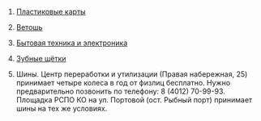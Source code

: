 1. [Пластиковые карты](https://t.me/ecoklgd/436)
   
2. [Ветошь](https://t.me/ecoklgd/497)
   
3. [Бытовая техника и электроника](https://t.me/ecoklgd/1636)
   
4. [Зубные щётки](https://t.me/ecorazchat/25185)
   
5. Шины. Центр переработки и утилизации \(Правая набережная, 25\) принимает четыре колеса в год от физлиц бесплатно. Нужно предварительно позвонить по телефону: 8 \(4012\) 70-99-93. Площадка РСПО КО на ул. Портовой \(ост. Рыбный порт\) принимает шины на тех же условиях.
